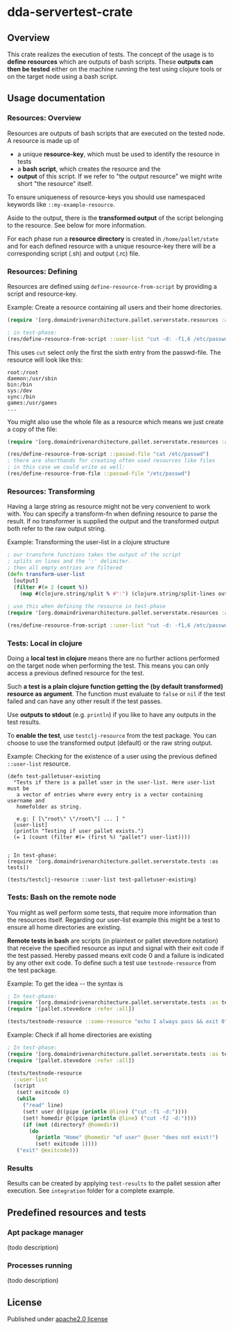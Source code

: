 # dda-servertest-crate

## Overview

This crate realizes the execution of tests. The concept of the usage is to __define resources__ which are outputs of bash scripts. These __outputs can then be tested__ either on the machine running the test using clojure tools or on the target node using a bash script.

## Usage documentation

### Resources: Overview

Resources are outputs of bash scripts that are executed on the tested node. A resource is made up of

  * a unique __resource-key__, which must be used to identify the resource in tests
  * a __bash script__, which creates the resource and the 
  * __output__ of this script. If we refer to "the output resource" we might write short "the resource" itself. 
  
To ensure uniqueness of resource-keys you should use namespaced keywords like `::my-example-resource`.

Aside to the output, there is the __transformed output__ of the script belonging to the resource. See below for more information.

For each phase run a __resource directory__ is created in `/home/pallet/state` and for each defined resource with a unique resource-key there will be a corresponding script (.sh) and output (.rc) file. 

### Resources: Defining 

Resources are defined using `define-resource-from-script` by providing a script and resource-key. 

Example: Create a resource containing all users and their home directories.

```clojure
(require '[org.domaindrivenarchitecture.pallet.serverstate.resources :as res])

; in test-phase:
(res/define-resource-from-script ::user-list "cut -d: -f1,6 /etc/passwd")
```

This uses `cut` select only the first the sixth entry from the passwd-file. The resource will look like this:
```
root:/root
daemon:/usr/sbin
bin:/bin
sys:/dev
sync:/bin
games:/usr/games
...
```

You might also use the whole file as a resource which means we just create a copy of the file:

```clojure
(require '[org.domaindrivenarchitecture.pallet.serverstate.resources :as res])

(res/define-resource-from-script ::passwd-file "cat /etc/passwd")
; there are shorthands for creating often used resources like files
; in this case we could write as well:
(res/define-resource-from-file ::passwd-file "/etc/passwd")
```

### Resources: Transforming 

Having a large string as resource might not be very convenient to work with. You can
specify a transform-fn when defining resource to parse the result. If no transformer
is supplied the output and the transformed output both refer to the raw output string.

Example: Transforming the user-list in a clojure structure

```clojure
; our transform functions takes the output of the script
; splits on lines and the ':' delimiter.
; then all empty entries are filtered
(defn transform-user-list
  [output] 
  (filter #(= 2 (count %)) 
    (map #(clojure.string/split % #":") (clojure.string/split-lines output))))
    
; use this when defining the resource in test-phase
(require '[org.domaindrivenarchitecture.pallet.serverstate.resources :as res])

(res/define-resource-from-script ::user-list "cut -d: -f1,6 /etc/passwd" transform-user-list) 
```

### Tests: Local in clojure

Doing a __local test in clojure__ means there are no further actions performed on the target node
when performing the test. This means you can only access a previous defined resource for the test.

Such __a test is a plain clojure function getting the (by default transformed) resource as argument__. The function must evaluate to `false` or `nil` if the test failed and can have any other result if the test passes.

Use __outputs to stdout__ (e.g. `println`) if you like to have any outputs in the test results.

To __enable the test__, use `testclj-resource` from the test package. You can choose to use the transformed output (default) or the raw string output.

Example: Checking for the existence of a user using the previous defined `::user-list` resource.
```
(defn test-palletuser-existing
  "Tests if there is a pallet user in the user-list. Here user-list must be
   a vector of entries where every entry is a vector containing username and
   homefolder as string.
   
   e.g: [ [\"root\" \"/root\"] ... ] "
  [user-list]
  (println "Testing if user pallet exists.")
  (= 1 (count (filter #(= (first %) "pallet") user-list))))
  
  
; In test-phase:
(require '[org.domaindrivenarchitecture.pallet.serverstate.tests :as tests])

(tests/testclj-resource ::user-list test-palletuser-existing)
```

### Tests: Bash on the remote node

You might as well perform some tests, that require more information than the resources itself. Regarding our user-list example this might be a test to ensure all home directories are existing.

__Remote tests in bash__ are scripts (in plaintext or pallet stevedore notation) that receive the specified resource as input and signal with their exit code if the test passed. Hereby passed means exit code 0 and a failure is indicated by any other exit code. To define such a test use `testnode-resource` from the test package.

Example: To get the idea -- the syntax is
```clojure
; In test-phase:
(require '[org.domaindrivenarchitecture.pallet.serverstate.tests :as tests])
(require '[pallet.stevedore :refer :all])

(tests/testnode-resource ::some-resource "echo I always pass && exit 0")
```

Example: Check if all home directories are existing
```clojure
; In test-phase:
(require '[org.domaindrivenarchitecture.pallet.serverstate.tests :as tests])
(require '[pallet.stevedore :refer :all])

(tests/testnode-resource
  ::user-list
  (script
   (set! exitcode 0)
   (while 
     ("read" line)
     (set! user @((pipe (println @line) ("cut -f1 -d:")))) 
     (set! homedir @((pipe (println @line) ("cut -f2 -d:"))))
     (if (not (directory? @homedir))
       (do
         (println "Home" @homedir "of user" @user "does not exist!")
         (set! exitcode 1))))
   ("exit" @exitcode)))
```

### Results

Results can be created by applying `test-results` to the pallet session after
execution. See ```integration``` folder for a complete example.


## Predefined resources and tests

### Apt package manager
(todo description)

### Processes running
(todo description)

## License
Published under [apache2.0 license](LICENSE.md)
